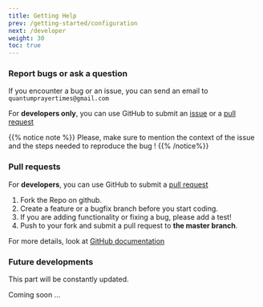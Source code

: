 ```yaml
---
title: Getting Help
prev: /getting-started/configuration
next: /developer
weight: 30
toc: true
---
```


### Report bugs or ask a question

If you encounter a bug or an issue, you can send an email to `quantumprayertimes@gmail.com`

For **developers only**, you can use GitHub to submit an [issue](https://github.com/QuantumPrayerTimes/quantumpt/issues/new) 
or a [pull request](https://quantumprayertimes.github.io/documentation/getting-started/getting-help/#pull-requests)

{{% notice note %}}
Please, make sure to mention the context of the issue and the steps needed to reproduce the bug !
{{% /notice%}}

### Pull requests

For **developers**, you can use GitHub to submit a [pull request](https://github.com/QuantumPrayerTimes/quantumpt)

1. Fork the Repo on github.
2. Create a feature or a bugfix branch before you start coding.
3. If you are adding functionality or fixing a bug, please add a test!
4. Push to your fork and submit a pull request to **the master branch**.

For more details, look at [GitHub documentation](https://help.github.com/articles/about-pull-requests/)

### Future developments

This part will be constantly updated.

Coming soon ...

